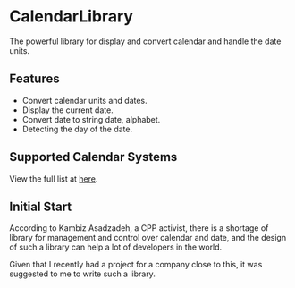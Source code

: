 # CalendarLibrary

The powerful library for display and convert calendar and handle the date units.

## Features

- Convert calendar units and dates.
- Display the current date.
- Convert date to string date, alphabet.
- Detecting the day of the date.


## Supported Calendar Systems

View the full list at [here](https://en.wikipedia.org/wiki/List_of_calendars).

## Initial Start

According to Kambiz Asadzadeh, a CPP activist, there is a shortage of library for management and control over calendar and date, and the design of such a library can help a lot of developers in the world.

Given that I recently had a project for a company close to this, it was suggested to me to write such a library.
